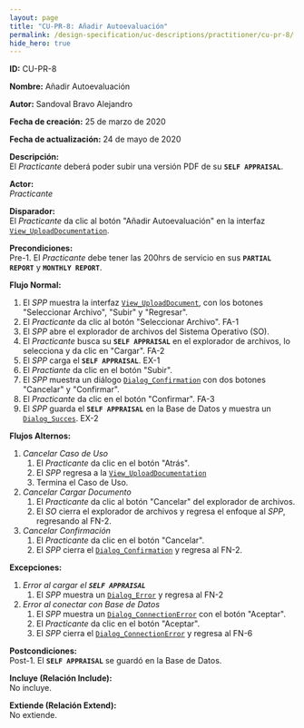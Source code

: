 ```yaml
---
layout: page
title: "CU-PR-8: Añadir Autoevaluación"
permalink: /design-specification/uc-descriptions/practitioner/cu-pr-8/
hide_hero: true
---
```


**ID:** CU-PR-8

**Nombre:** Añadir Autoevaluación

**Autor:** Sandoval Bravo Alejandro

**Fecha de creación:** 25 de marzo de 2020

**Fecha de actualización:** 24 de mayo de 2020

**Descripción:**  
El *Practicante* deberá poder subir una versión PDF de su **`SELF APPRAISAL`**.

**Actor:**  
*Practicante*

**Disparador:**  
El *Practicante* da clic al botón "Añadir Autoevaluación" en la interfaz [`View_UploadDocumentation`][VUDC].

**Precondiciones:**  
Pre-1. El *Practicante* debe tener las 200hrs de servicio en sus **`PARTIAL REPORT`** y **`MONTHLY REPORT`**.

**Flujo Normal:**
  1. El *SPP* muestra la interfaz [`View_UploadDocument`][VUDT], con los botones "Seleccionar Archivo", "Subir" y "Regresar".
  2. El *Practicante* da clic al botón "Seleccionar Archivo". FA-1
  3. El *SPP* abre el explorador de archivos del Sistema Operativo (SO).
  4. El *Practicante* busca su **`SELF APPRAISAL`** en el explorador de archivos, lo selecciona y da clic en "Cargar". FA-2
  5. El *SPP* carga el **`SELF APPRAISAL`**. EX-1
  6. El *Practiante* da clic en el botón "Subir".
  7. El *SPP* muestra un diálogo [`Dialog_Confirmation`][DLCO] con dos botones "Cancelar" y "Confirmar".
  8. El *Practicante* da clic en el botón "Confirmar". FA-3
  9. El *SPP* guarda el **`SELF APPRAISAL`** en la Base de Datos y muestra un [`Dialog_Succes`][DLSU]. EX-2

**Flujos Alternos:**
  1. *Cancelar Caso de Uso*
     1. El *Practicante* da clic en el botón "Atrás".
     2. El *SPP* regresa a la [`View_UploadDocumentation`][VUDC]
     3. Termina el Caso de Uso.
  2. *Cancelar Cargar Documento*
     1. El *Practicante* da clic al botón "Cancelar" del explorador de archivos.
     2. El *SO* cierra el explorador de archivos y regresa el enfoque al *SPP*, regresando al FN-2.
  3. *Cancelar Confirmación*
     1. El *Practicante* da clic en el botón "Cancelar".
     2. El *SPP* cierra el [`Dialog_Confirmation`][DLCO] y regresa al FN-2.

**Excepciones:**
   1. *Error al cargar el **`SELF APPRAISAL`***
      1. El *SPP* muestra un [`Dialog_Error`][DLER] y regresa al FN-2
   2. *Error al conectar con Base de Datos*
      1. El *SPP* muestra un [`Dialog_ConnectionError`][DLCE] con el botón "Aceptar".
      2. El *Practicante* da clic en el botón "Aceptar".
      3. El *SPP* cierra el [`Dialog_ConnectionError`][DLCE] y regresa al FN-6

**Postcondiciones:**  
Post-1. El **`SELF APPRAISAL`** se guardó en la Base de Datos.

**Incluye (Relación Include):**  
No incluye.

**Extiende (Relación Extend):**  
No extiende.


[VUDC]: https://raw.githubusercontent.com/Phalord/PracticasProfesionales/gh-pages/assets/imgs/prototypes/practitioner/View_UploadDocumentation.png "`View_UploadDocumentation` Prototype"
[VUDT]: https://raw.githubusercontent.com/Phalord/PracticasProfesionales/gh-pages/assets/imgs/prototypes/generals/View_UploadDocument.png "`View_UploadDocument` Prototype"
[DLCO]: https://raw.githubusercontent.com/Phalord/PracticasProfesionales/gh-pages/assets/imgs/prototypes/generals/Dialog_Confirmation.png "`Dialog_Confirmation` Prototype"
[DLSU]: https://raw.githubusercontent.com/Phalord/PracticasProfesionales/gh-pages/assets/imgs/prototypes/generals/Dialog_Success.png "`Dialog_Success` Prototype"
[DLCE]: https://raw.githubusercontent.com/Phalord/PracticasProfesionales/gh-pages/assets/imgs/prototypes/generals/Dialog_ConnectionError.png "`Dialog_ConnectionError` Prototype"
[DLER]: https://raw.githubusercontent.com/Phalord/PracticasProfesionales/gh-pages/assets/imgs/prototypes/generals/Dialog_Error.png "`Dialog_Error` Prototype"